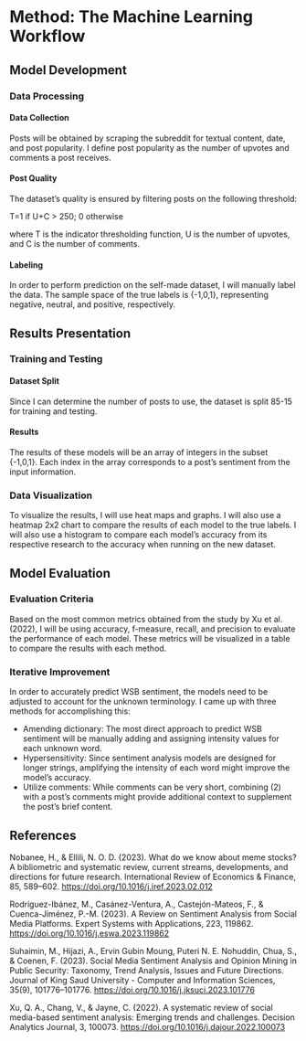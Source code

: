# Method: The Machine Learning Workflow

## Model Development

### Data Processing

#### Data Collection

Posts will be obtained by scraping the subreddit for textual content, date, and post popularity. I define post popularity as the number of upvotes and comments a post receives.

#### Post Quality

The dataset’s quality is ensured by filtering posts on the following threshold:

  T=1 if U+C > 250; 0 otherwise

where T is the indicator thresholding function, U is the number of upvotes, and C is the number of comments.

#### Labeling

In order to perform prediction on the self-made dataset, I will manually label the data. The sample space of the true labels is {-1,0,1}, representing negative, neutral, and positive, respectively.

## Results Presentation

### Training and Testing

#### Dataset Split

Since I can determine the number of posts to use, the dataset is split 85-15 for training and testing. 

#### Results

The results of these models will be an array of integers in the subset {-1,0,1}. Each index in the array corresponds to a post’s sentiment from the input information.

### Data Visualization

To visualize the results, I will use heat maps and graphs. I will also use a heatmap 2x2 chart to compare the results of each model to the true labels. I will also use a histogram to compare each model’s accuracy from its respective research to the accuracy when running on the new dataset.

## Model Evaluation

### Evaluation Criteria

Based on the most common metrics obtained from the study by Xu et al. (2022), I will be using accuracy, f-measure, recall, and precision to evaluate the performance of each model. These metrics will be visualized in a table to compare the results with each method.

### Iterative Improvement

In order to accurately predict WSB sentiment, the models need to be adjusted to account for the unknown terminology. I came up with three methods for accomplishing this:

- Amending dictionary: The most direct approach to predict WSB sentiment will be manually adding and assigning intensity values for each unknown word.
- Hypersensitivity: Since sentiment analysis models are designed for longer strings, amplifying the intensity of each word might improve the model’s accuracy.
- Utilize comments: While comments can be very short, combining (2) with a post’s comments might provide additional context to supplement the post’s brief content.

## References

Nobanee, H., & Ellili, N. O. D. (2023). What do we know about meme stocks? A bibliometric and systematic review, current streams, developments, and directions for future research. International Review of Economics & Finance, 85, 589–602. https://doi.org/10.1016/j.iref.2023.02.012

Rodríguez-Ibánez, M., Casánez-Ventura, A., Castejón-Mateos, F., & Cuenca-Jiménez, P.-M. (2023). A Review on Sentiment Analysis from Social Media Platforms. Expert Systems with Applications, 223, 119862. https://doi.org/10.1016/j.eswa.2023.119862

Suhaimin, M., Hijazi, A., Ervin Gubin Moung, Puteri N. E. Nohuddin, Chua, S., & Coenen, F. (2023). Social Media Sentiment Analysis and Opinion Mining in Public Security: Taxonomy, Trend Analysis, Issues and Future Directions. Journal of King Saud University - Computer and Information Sciences, 35(9), 101776–101776. https://doi.org/10.1016/j.jksuci.2023.101776

Xu, Q. A., Chang, V., & Jayne, C. (2022). A systematic review of social media-based sentiment analysis: Emerging trends and challenges. Decision Analytics Journal, 3, 100073. https://doi.org/10.1016/j.dajour.2022.100073
